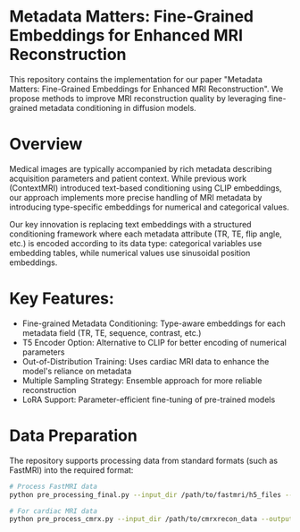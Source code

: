 # Metadata Matters: Fine-Grained Embeddings for Enhanced MRI Reconstruction

This repository contains the implementation for our paper "Metadata Matters: Fine-Grained Embeddings for Enhanced MRI Reconstruction". We propose methods to improve MRI reconstruction quality by leveraging fine-grained metadata conditioning in diffusion models.

# Overview

Medical images are typically accompanied by rich metadata describing acquisition parameters and patient context. While previous work (ContextMRI) introduced text-based conditioning using CLIP embeddings, our approach implements more precise handling of MRI metadata by introducing type-specific embeddings for numerical and categorical values.

Our key innovation is replacing text embeddings with a structured conditioning framework where each metadata attribute (TR, TE, flip angle, etc.) is encoded according to its data type: categorical variables use embedding tables, while numerical values use sinusoidal position embeddings.

# Key Features:

- Fine-grained Metadata Conditioning: Type-aware embeddings for each metadata field (TR, TE, sequence, contrast, etc.)
- T5 Encoder Option: Alternative to CLIP for better encoding of numerical parameters
- Out-of-Distribution Training: Uses cardiac MRI data to enhance the model's reliance on metadata
- Multiple Sampling Strategy: Ensemble approach for more reliable reconstruction
- LoRA Support: Parameter-efficient fine-tuning of pre-trained models

# Data Preparation

The repository supports processing data from standard formats (such as FastMRI) into the required format:

```bash
# Process FastMRI data
python pre_processing_final.py --input_dir /path/to/fastmri/h5_files --output_root ./fastmri --train

# For cardiac MRI data
python pre_process_cmrx.py --input_dir /path/to/cmrxrecon_data --output_dir ./fastmri
```

